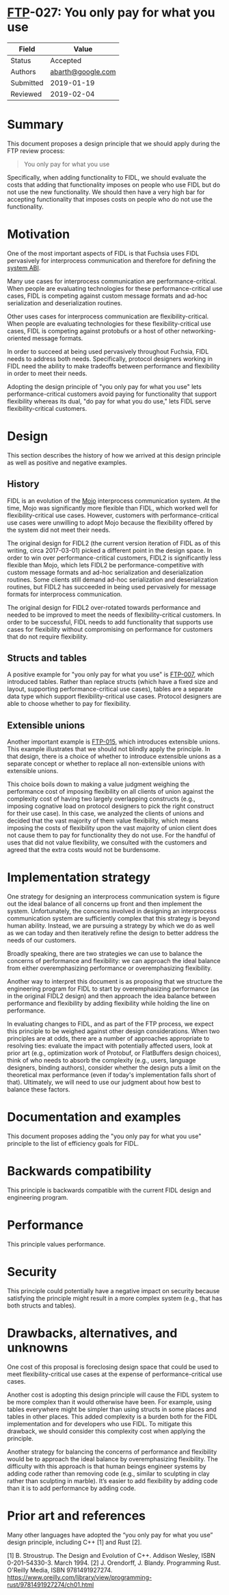 # [FTP](../README.md)-027: You only pay for what you use

Field     | Value
----------|--------------------------
Status    | Accepted
Authors   | abarth@google.com
Submitted | 2019-01-19
Reviewed  | 2019-02-04

# Summary

This document proposes a design principle that we should apply during the FTP
review process:

> You only pay for what you use

Specifically, when adding functionality to FIDL, we should evaluate the costs
that adding that functionality imposes on people who use FIDL but do not use the
new functionality.  We should then have a very high bar for accepting
functionality that imposes costs on people who do not use the functionality.

# Motivation

One of the most important aspects of FIDL is that Fuchsia uses FIDL pervasively
for interprocess communication and therefore for defining the [system
ABI](/docs/concepts/system/abi/system.md).

Many use cases for interprocess communication are performance-critical.  When
people are evaluating technologies for these performance-critical use cases,
FIDL is competing against custom message formats and ad-hoc serialization and
deserialization routines.

Other uses cases for interprocess communication are flexibility-critical.  When
people are evaluating technologies for these flexibility-critical use cases,
FIDL is competing against protobufs or a host of other networking-oriented
message formats.

In order to succeed at being used pervasively throughout Fuchsia, FIDL needs to
address both needs.  Specifically, protocol designers working in FIDL need the
ability to make tradeoffs between performance and flexibility in order to meet
their needs.

Adopting the design principle of "you only pay for what you use" lets
performance-critical customers avoid paying for functionality that support
flexibility whereas its dual, "do pay for what you do use," lets FIDL serve
flexibility-critical customers.

# Design

This section describes the history of how we arrived at this design principle as
well as positive and negative examples.

## History

FIDL is an evolution of the
[Mojo](https://chromium.googlesource.com/chromium/src/+/HEAD/mojo/)
interprocess communication system.  At the time, Mojo was significantly more
flexible than FIDL, which worked well for flexibility-critical use cases.
However, customers with performance-critical use cases were unwilling to adopt
Mojo because the flexibility offered by the system did not meet their needs.

The original design for FIDL2 (the current version iteration of FIDL as of this
writing, circa 2017-03-01) picked a different point in the design space.  In
order to win over performance-critical customers, FIDL2 is significantly less
flexible than Mojo, which lets FIDL2 be performance-competitive with custom
message formats and ad-hoc serialization and deserialization routines.  Some
clients still demand ad-hoc serialization and deserialization routines, but
FIDL2 has succeeded in being used pervasively for message formats for
interprocess communication.

The original design for FIDL2 over-rotated towards performance and needed to be
improved to meet the needs of flexibility-critical customers.  In order to be
successful, FIDL needs to add functionality that supports use cases for
flexibility without compromising on performance for customers that do not
require flexibility.

## Structs and tables

A positive example for "you only pay for what you use" is [FTP-007](ftp-007.md),
which introduced tables.  Rather than replace structs (which have a fixed size
and layout, supporting performance-critical use cases), tables are a separate
data type which support flexibility-critical use cases.  Protocol designers are
able to choose whether to pay for flexibility.

## Extensible unions

Another important example is [FTP-015](ftp-015.md), which
introduces extensible unions.  This example illustrates that we should not
blindly apply the principle.  In that design, there is a choice of whether to
introduce extensible unions as a separate concept or whether to replace all
non-extensible unions with extensible unions.

This choice boils down to making a value judgment weighing the performance cost
of imposing flexibility on all clients of union against the complexity cost of
having two largely overlapping constructs (e.g., imposing cognative load on
protocol designers to pick the right construct for their use case).  In this
case, we analyzed the clients of unions and decided that the vast majority of
them value flexibility, which means imposing the costs of flexibility upon the
vast majority of union client does not cause them to pay for functionality they
do not use.  For the handful of uses that did not value flexibility, we
consulted with the customers and agreed that the extra costs would not be
burdensome.

# Implementation strategy

One strategy for designing an interprocess communication system is figure out
the ideal balance of all concerns up front and then implement the system.
Unfortunately, the concerns involved in designing an interprocess communication
system are sufficiently complex that this strategy is beyond human ability.
Instead, we are pursuing a strategy by which we do as well as we can today and
then iteratively refine the design to better address the needs of our customers.

Broadly speaking, there are two strategies we can use to balance the concerns of
performance and flexibility: we can approach the ideal balance from either
overemphasizing performance or overemphasizing flexibility.

Another way to interpret this document is as proposing that we structure the
engineering program for FIDL to start by overemphasizing performance (as in the
original FIDL2 design) and then approach the idea balance between performance
and flexibility by adding flexibility while holding the line on performance.

In evaluating changes to FIDL, and as part of the FTP process, we expect this
principle to be weighed against other design considerations. When two principles
are at odds, there are a number of approaches appropriate to resolving ties:
evaluate the impact with potentially affected users, look at prior art (e.g.,
optimization work of Protobuf, or FlatBuffers design choices), think of who
needs to absorb the complexity (e.g., users, language designers, binding
authors), consider whether the design puts a limit on the theoretical max
performance (even if today's implementation falls short of that). Ultimately, we
will need to use our judgment about how best to balance these factors.

# Documentation and examples

This document proposes adding the "you only pay for what you use" principle to
the list of efficiency goals for FIDL.

# Backwards compatibility

This principle is backwards compatible with the current FIDL design and
engineering program.

# Performance

This principle values performance.

# Security

This principle could potentially have a negative impact on security because
satisfying the principle might result in a more complex system (e.g., that has
both structs and tables).

# Drawbacks, alternatives, and unknowns

One cost of this proposal is foreclosing design space that could be used to meet
flexibility-critical use cases at the expense of performance-critical use cases.

Another cost is adopting this design principle will cause the FIDL system to be
more complex than it would otherwise have been.  For example, using tables
everywhere might be simpler than using structs in some places and tables in
other places.  This added complexity is a burden both for the FIDL
implementation and for developers who use FIDL.  To mitigate this drawback, we
should consider this complexity cost when applying the principle.

Another strategy for balancing the concerns of performance and flexibility would
be to approach the ideal balance by overemphasizing flexibility.  The difficulty
with this approach is that human beings engineer systems by adding code rather
than removing code (e.g., similar to sculpting in clay rather than sculpting in
marble).  It’s easier to add flexibility by adding code than it is to add
performance by adding code.

# Prior art and references

Many other languages have adopted the “you only pay for what you use” design
principle, including C++ [1] and Rust [2].

[1] B. Stroustrup. The Design and Evolution of C++. Addison Wesley, ISBN
0-201-54330-3. March 1994.
[2] J. Orendorff, J. Blandy. Programming Rust. O'Reilly Media, ISBN
9781491927274.
https://www.oreilly.com/library/view/programming-rust/9781491927274/ch01.html
